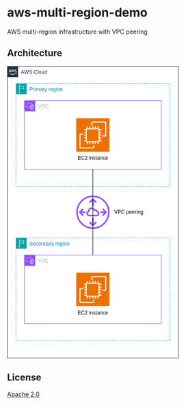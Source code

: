 # aws-multi-region-demo

AWS multi-region infrastructure with VPC peering

## Architecture

![AWS multi-region demo architecture](./images/aws-multi-region-demo.png)

## License

[Apache 2.0](./LICENSE)
